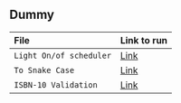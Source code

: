 ## Dummy

| File | Link to run |
| :---|:--- |
| `Light On/of scheduler` | [Link](https://replit.com/@Seftirobim/Nyala-Mati-Lampu#main.py)
| `To Snake Case` | [Link](https://replit.com/@Seftirobim/tosnakecase#main.py)
| `ISBN-10 Validation` | [Link](https://replit.com/@Seftirobim/ISBN-10-Validation#main.py)


